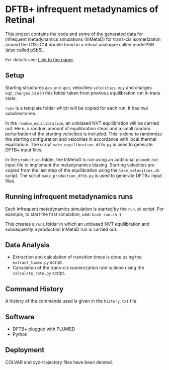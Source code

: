 # DFTB+ infrequent metadynamics of Retinal

This project contains the code and some of the generated data for infrequent metadynamics simulations (InMetaD) for trans-cis isomerization around the C13=C14 double bond in a retinal analogue called modelPSB (also called pSb5).

For details see: [Link to the paper](https://doi.org/10.1002/jcc.27332).

## Setup

Starting structures `geo_end.gen`, velocities `velocities.npy` and charges `eq2_charges.bin` in this folder taken from previous equilibration run in trans state.

`runx` is a template folder which will be copied for each run. It has two subdirectories. 

In the `random_equilibration`, an unbiased NVT equilibration will be carried out. Here, a random amount of equilibration steps and a small random perturbation of the starting velocities is included. This is done to randomize the starting configuration and velocities in accordance with local thermal equilibrium. The script `make_equilibration_dftb.py` is used to generate DFTB+ input files.

In the `production` folder, the InMetaD is run using an additional `plumed.dat` input file to implement the metadynamics biasing. Starting velocities are copied from the last step of the equilibration using the `take_velocities.sh` script.  The script `make_production_dftb.py` is used to generate DFTB+ input files.

## Running infrequent metadynamics runs

Each infrequent metadynamics simulation is started by the `run.sh` script. For example, to start the first simulation, use:
```bash run.sh 1```

This creates a `run1` folder in which an unbiased NVT equilibration and subsequently a production InMetaD run is carried out.

## Data Analysis

 - Extraction and calculation of transition times is done using the `extract_times.py` script.
 - Calculation of the trans-cis isomerization rate is done using the `calculate_rate.py` script.

## Command History

A history of the commands used is given in the `history.txt` file

## Software 

 - DFTB+ plugged with PLUMED
 - Python

## Deployment

COLVAR and xyz-trajectory files have been deleted.

